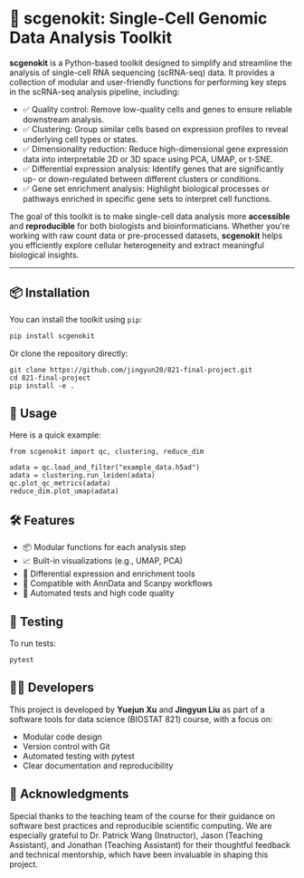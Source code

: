 # 🔬 scgenokit: Single-Cell Genomic Data Analysis Toolkit

**scgenokit** is a Python-based toolkit designed to simplify and streamline the analysis of single-cell RNA sequencing (scRNA-seq) data. It provides a collection of modular and user-friendly functions for performing key steps in the scRNA-seq analysis pipeline, including:

- ✅ Quality control: Remove low-quality cells and genes to ensure reliable downstream analysis.  
- ✅ Clustering: Group similar cells based on expression profiles to reveal underlying cell types or states.  
- ✅ Dimensionality reduction: Reduce high-dimensional gene expression data into interpretable 2D or 3D space using PCA, UMAP, or t-SNE.  
- ✅ Differential expression analysis: Identify genes that are significantly up- or down-regulated between different clusters or conditions.  
- ✅ Gene set enrichment analysis: Highlight biological processes or pathways enriched in specific gene sets to interpret cell functions.  

The goal of this toolkit is to make single-cell data analysis more **accessible** and **reproducible** for both biologists and bioinformaticians. Whether you're working with raw count data or pre-processed datasets, **scgenokit** helps you efficiently explore cellular heterogeneity and extract meaningful biological insights.

---

## 📦 Installation

You can install the toolkit using `pip`:
```bash
pip install scgenokit
```
Or clone the repository directly:
```
git clone https://github.com/jingyun20/821-final-project.git
cd 821-final-project
pip install -e .
```

## 🚀 Usage
Here is a quick example:
```
from scgenokit import qc, clustering, reduce_dim

adata = qc.load_and_filter("example_data.h5ad")
adata = clustering.run_leiden(adata)
qc.plot_qc_metrics(adata)
reduce_dim.plot_umap(adata)
```

## 🛠️ Features

- 📦 Modular functions for each analysis step
- 📈 Built-in visualizations (e.g., UMAP, PCA)
- 🔎 Differential expression and enrichment tools
- 🔄 Compatible with AnnData and Scanpy workflows
- 🧪 Automated tests and high code quality


## 🧪 Testing
To run tests:
```
pytest
```

## 👨‍💻 Developers

This project is developed by **Yuejun Xu** and **Jingyun Liu** as part of a software tools for data science (BIOSTAT 821) course, with a focus on:

- Modular code design
- Version control with Git
- Automated testing with pytest
- Clear documentation and reproducibility

## 🙌 Acknowledgments

Special thanks to the teaching team of the course for their guidance on software best practices and reproducible scientific computing. We are especially grateful to Dr. Patrick Wang (Instructor), Jason (Teaching Assistant), and Jonathan (Teaching Assistant) for their thoughtful feedback and technical mentorship, which have been invaluable in shaping this project.
